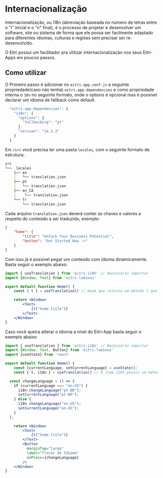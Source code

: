 # Internacionalização

Internacionalização, ou i18n (abreviação baseada no número de letras entre o "i" inicial e o "n" final), é o processo de projetar e desenvolver um software, site ou sistema de forma que ele possa ser facilmente adaptado para diferentes idiomas, culturas e regiões sem precisar ser re-desenvolvido.

O Eitri possui um facilitador pra utilizar internacionalização nos seus Eitri-Apps em poucos passos.

## Como utilizar

O Primeiro passo é adicionar no `eitri-app.conf.js` a seguinte propriedade(caso não tenha) `eitri-app-dependencies` e como propriedade interna o `18n` no seguinte formato, onde o options é opcional mas é possível declarar um idioma de fallback como default.

```js
  "eitri-app-dependencies": {
    "i18n": {
      "options": {
        "fallbackLng": "pt"
      },
      "version": "14.1.2"
    }
  }
```

Em `/src` você precisa ter uma pasta `locales`, com o seguinte formato de estrutura:

```md
src
└──  locales
    ├── en
    |   └── translation.json
    ├── pt
    |   └── translation.json
    ├── en_CA
    |    └── translation.json
    └── fr
        └── translation.json
```

Cada arquivo `translation.json` deverá conter as chaves e valores a respeito do conteúdo a ser traduzido, exemplo:
```json
{
    "home": {
        "title": "Unlock Your Business Potential",
        "button": "Get Started Now ->"
    }
}
```

Com isso já é possível pegar um conteúdo com idioma dinamicamente. Basta seguir o exemplo abaixo:

```jsx
import { useTranslation } from 'eitri-i18n' // Necessário importar
import {Window, Text} from 'eitri-luminus'

export default function Home() {
    const { t } = useTranslation() // Hook que retorna um método t que pega o conteúdo do translation.json dinamicamente conforme a estrutura em locales.

    return <Window>
        <Text>
            {t("home.title")}
        </Text>
    </Window>
}
```

Caso você queira alterar o idioma a nível do Eitri-App basta seguir o exemplo abaixo:

```jsx
import { useTranslation } from 'eitri-i18n' // Necessário importar
import {Window, Text, Button} from 'eitri-luminus'
import {useState} from 'react'

export default function Home() {
    const [currentLanguage, setCurrentLanguage] = useState();
    const { t, i18n } = useTranslation() // O item i18n possui um método changeLanguage que permite alterar o idioma

  const changeLanguage = () => {
    if (currentLanguage === "en-US") {
      i18n.changeLanguage("pt-BR");
      setCurrentLanguage("pt-BR");
    } else {
      i18n.changeLanguage("en-US");
      setCurrentLanguage("en-US");
    }
  };

    return <Window>
        <Text>
            {t("home.title")}
        </Text>
        <Button
          marginTop="large"
          label="Trocar de Idioma"
          onPress={changeLanguage}
        />
    </Window>
}
```